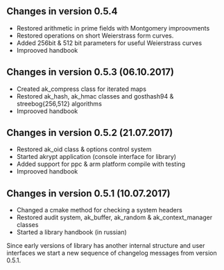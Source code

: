 Changes in version 0.5.4
------------------------------------
   * Restored arithmetic in prime fields with Montgomery improovments
   * Restored operations on short Weierstrass form curves.
   * Added 256bit & 512 bit parameters for useful Weierstrass curves
   * Improoved handbook

Changes in version 0.5.3 (06.10.2017)
------------------------------------

   * Created ak_compress class for iterated maps
   * Restored ak_hash, ak_hmac classes and gosthash94 & streebog{256,512} algorithms
   * Improoved handbook


Changes in version 0.5.2 (21.07.2017)
-------------------------------------

   * Restored ak_oid class & options control system
   * Started akrypt application (console interface for library)
   * Added support for ppc & arm platform compile with testing
   * Improoved handbook


Changes in version 0.5.1 (10.07.2017)
-------------------------------------

   * Changed a cmake method for checking a system headers
   * Restored audit system, ak_buffer, ak_random & ak_context_manager classes
   * Started a library handbook (in russian)


Since early versions of library has another internal structure and user 
interfaces we start a new sequence of changelog messages from version 0.5.1.
